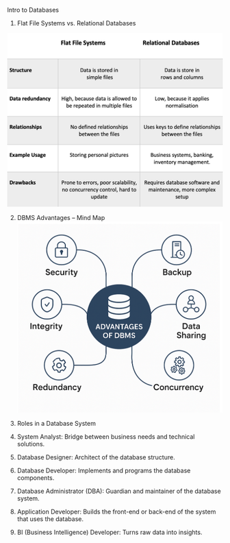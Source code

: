 Intro to Databases


1. Flat File Systems vs. Relational Databases

![Comparsion table](comparsiontable.png)

2. DBMS Advantages – Mind Map
![Mind map](mindmap.png)

3. Roles in a Database System

1. System Analyst:  Bridge between business needs and technical solutions.
2. Database Designer:  Architect of the database structure.
3. Database Developer: Implements and programs the database components.
4. Database Administrator (DBA):  Guardian and maintainer of the database 
system.
5.  Application Developer: Builds the front-end or back-end of the system 
that uses the database.
6. BI (Business Intelligence) Developer: Turns raw data into insights.

